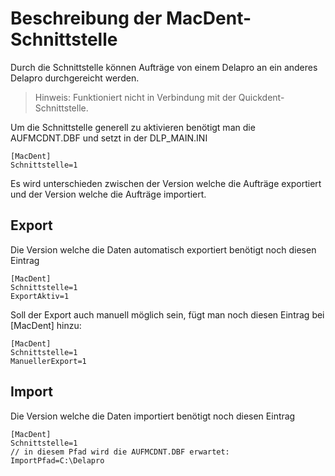 # Beschreibung der MacDent-Schnittstelle

Durch die Schnittstelle können Aufträge von einem Delapro an ein anderes Delapro durchgereicht werden.

> Hinweis: Funktioniert nicht in Verbindung mit der Quickdent-Schnittstelle.

Um die Schnittstelle generell zu aktivieren benötigt man die AUFMCDNT.DBF und setzt in der DLP_MAIN.INI
```
[MacDent]
Schnittstelle=1
```

Es wird unterschieden zwischen der Version welche die Aufträge exportiert und der Version welche die Aufträge importiert.

## Export
Die Version welche die Daten automatisch exportiert benötigt noch diesen Eintrag
```
[MacDent]
Schnittstelle=1
ExportAktiv=1
```

Soll der Export auch manuell möglich sein, fügt man noch diesen Eintrag bei [MacDent] hinzu:
```
[MacDent]
Schnittstelle=1
ManuellerExport=1
```

## Import

Die Version welche die Daten importiert benötigt noch diesen Eintrag
```
[MacDent]
Schnittstelle=1
// in diesem Pfad wird die AUFMCDNT.DBF erwartet:
ImportPfad=C:\Delapro
```

